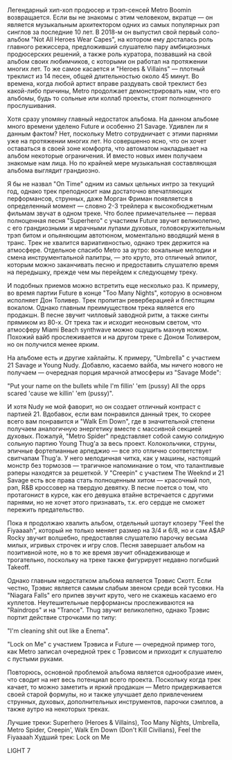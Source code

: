 Легендарный хип-хоп продюсер и трэп-сенсей Metro Boomin возвращается. Если вы не знакомы с этим человеком, вкратце — он является музыкальным архитектором одних из самых популярных рэп синглов за последние 10 лет. В 2018-м он выпустил свой первый соло-альбом "Not All Heroes Wear Capes", на котором ему досталась роль главного режиссера, предложивший слушателю пару амбициозных продюсерских решений, а также роль куратора, позвавший на свой альбом своих любимчиков, с которыми он работал на протяжении многих лет. То же самое касается и "Heroes & Villains" — плотный треклист из 14 песен, общей длительностью около 45 минут. Во времена, когда любой артист вправе раздувать свой треклист без какой-либо причины, Metro продолжает демонстрировать нам, что его альбомы, будь то сольные или коллаб проекты, стоят полноценного прослушивания.

Хотя сразу упомяну главный недостаток альбома. На данном альбоме много времени уделено Future и особенно 21 Savage. Удивлен ли я данным фактом? Нет, поскольку Metro сотрудничает с этими парнями уже на протяжении многих лет. Но совершенно ясно, что он хочет оставаться в своей зоне комфорта, что автоматом накладывает на альбом некоторые ограничения. И вместо новых имен получаем знакомые нам лица. Но по крайней мере музыкальная составляющая альбома выглядит грандиозно.

Я бы не назвал "On Time" одним из самых цельных интро за текущий год, однако трек преподносит нам достаточно впечатляющих перформансов, струнных, даже Морган Фриман появляется в определенный момент — словно 2-3 трейлера к высокобюджетным фильмам звучат в одном треке. Что более примечательнее — первая полноценная песня "Superhero" с участием Future звучит великолепно, с его грандиозными и мрачными лупами духовых, головокружительным трэп битом и опьяняющим автотюном, моментально вводящий меня в транс. Трек не хвалится вариативностью, однако трек держится на атмосфере. Отдельное спасибо Metro за аутро: вокальные мелодии и смена инструментальной палитры, — это круто, это отличный эпилог, которым можно заканчивать песню и предоставить слушателю время на передышку, прежде чем мы перейдем к следующему треку.

И подобных приемов можно встретить еще несколько раз. К примеру, во время партии Future в конце "Too Many Nights", которую в основном исполняет Дон Толивер. Трек пропитан реверберацией и блестящим вокалом. Однако главным преимуществом трека является его продакшн. В песне звучит чилловый заводной ритм, а также синты прямиком из 80-х. От трека так и исходит неоновым светом, что атмосферу Miami Beach synthwave можно ощущить махнув ножом. Похожий вайб прослеживается и на другом треке с Доном Толивером, но он получился менее ярким.

На альбоме есть и другие хайлайты. К примеру, "Umbrella" с участием 21 Savage и Young Nudy. Добавлю, касаемо вайба, мы ничего нового не получаем — очередная порция мрачной атмосферы из "Savage Mode":

"Put your name on the bullets while I'm fillin' 'em (pussy)
All the opps scared 'cause we killin' 'em (pussy)".

И хотя Nudy не мой фаворит, но он создает отличный контраст с партией 21. Вдобавок, если вам понравился данный трек, то скорее всего вам понравится и "Walk Em Down", где в значительной степени получаем аналогичную энергетику вместе с массивной секцией духовых. Пожалуй, "Metro Spider" представляет собой самую солидную сольную партию Young Thug'a за весь проект. Колокольчики, струны, эпичные фортепианные арпеджио — все это отлично соответствует свитчапам Thug'a. У него мелодичная читка, как у машины, настоящий монстр без тормозов — трагичное напоминание о том, что талантливые рэперы находятся за решеткой. У "Creepin" с участием The Weeknd и 21 Savage есть все права стать полноценным хитом — красочный поп, рэп, R&B кроссовер на твердую девятку. В песне поется о том, что протагонист в курсе, как его девушка втайне встречается с другими парнями, но не хочет этого признавать, т.к. его сердце не сможет пережить предательство.

Пока я продолжаю хвалить альбом, отдельный шотаут клозеру "Feel the Fiyaaaah", который не только меняет размер на 3/4 и 6/8, но и сам A$AP Rocky звучит волшебно, предоставляя слушателю парочку весьма милых, игривых строчек и игру слов. Песня завершает альбом на позитивной ноте, но в то же время звучит обнадеживающе и трогательно, поскольку на треке также фигурирует недавно погибший Takeoff.

Однако главным недостатком альбома является Трэвис Скотт. Если честно, Трэвис является самым слабым звеном среди всей тусовки. На "Niagara Falls" его припев звучит круто, чего не скажешь касаемо его куплетов. Неутешительные перформансы прослеживаются на "Raindrops" и на "Trance". Thug звучит великолепно, однако Трэвис портит действие строчками по типу:

"I'm cleaning shit out like a Enema".

"Lock on Me" с участием Трэвиса и Future — очередной пример того, как Metro записал очередной трек с Трэвисом и приходит к слушателю с пустыми руками.

Повторюсь, основной проблемой альбома является однообразие имен, что сводит на нет весь потенциал всего проекта. Поскольку когда трек качает, то можно заметить и яркий продакшн — Metro придерживается своей старой формулы, но и также улучшает дело привлечением струнных, духовых, дополнительных инструментов, парочки сэмплов, а также аутро на некоторых треках.

Лучшие треки: Superhero (Heroes & Villains), Too Many Nights,
Umbrella, Metro Spider, Creepin', Walk Em Down (Don't Kill Civilians), Feel the Fiyaaaah
Худший трек: Lock on Me

LIGHT 7
